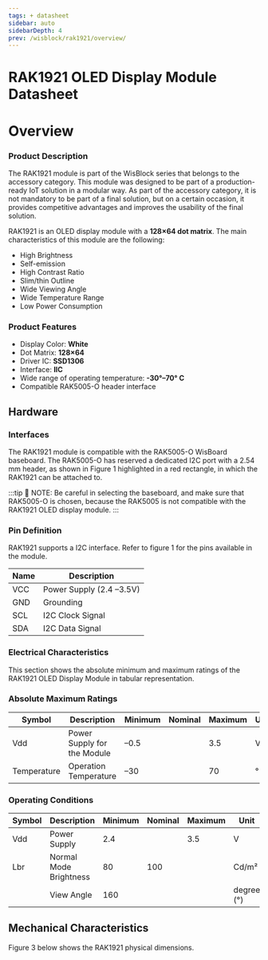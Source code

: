 ```yaml
---
tags: + datasheet
sidebar: auto
sidebarDepth: 4
prev: /wisblock/rak1921/overview/
---
```


# RAK1921 OLED Display Module Datasheet

# Overview

### Product Description

The RAK1921 module is part of the WisBlock series that belongs to the accessory category. This module was designed to be part of a production-ready IoT solution in a modular way. As part of the accessory category, it is not mandatory to be part of a final solution, but on a certain occasion, it provides competitive advantages and improves the usability of the final solution.

RAK1921 is an OLED display module with a **128×64 dot matrix**. The main characteristics of this module are the following:

- High Brightness
- Self-emission
- High Contrast Ratio
- Slim/thin Outline
- Wide Viewing Angle
- Wide Temperature Range
- Low Power Consumption

### Product Features

- Display Color: **White**
- Dot Matrix: **128×64**
- Driver IC: **SSD1306**
- Interface: **IIC**
- Wide range of operating temperature: **-30°–70° C**
- Compatible RAK5005-O header interface

## Hardware

### Interfaces

The RAK1921 module is compatible with the RAK5005-O WisBoard baseboard. The RAK5005-O has reserved a dedicated I2C port with a 2.54 mm header, as shown in Figure 1 highlighted in a red rectangle, in which the RAK1921 can be attached to. 

<rk-img
  src="/assets/images/wisblock/rak1921/datasheet/interface.png"
  width="50%"
  caption="I2C pin header in the RAK5005-O"
/>



:::tip 📝 NOTE:
Be careful in selecting the baseboard, and make sure that RAK5005-O is chosen, because the RAK5005 is not compatible with the RAK1921 OLED display module.
:::

### Pin Definition


RAK1921 supports a I2C interface. Refer to figure 1 for the pins available in the module.  

<rk-img
  src="/assets/images/wisblock/rak1921/datasheet/pin-definition.png"
  width="50%"
  caption="RAK1921 Pin Definition"
/>


| **Name** | **Description** | 
| ---- | ---- | 
| VCC | Power Supply (2.4 –3.5V) | 
| GND | Grounding | 
| SCL | I2C Clock Signal | 
| SDA | I2C Data Signal | 


### Electrical Characteristics

This section shows the absolute minimum and maximum ratings of the RAK1921 OLED Display Module in tabular representation.

### Absolute Maximum Ratings

| **Symbol** | **Description** | **Minimum** | **Nominal** | **Maximum** | **Unit** | 
| ---- | ---- | ---- | ---- | ---- | ---- | 
| Vdd | Power Supply for the Module | –0.5 |  | 3.5 | V | 
| Temperature | Operation Temperature | –30 |  | 70 | ° C | 


### Operating Conditions

| **Symbol** | **Description** | **Minimum** | **Nominal** | **Maximum** | **Unit** | 
| ---- | ---- | ---- | ---- | ---- | ---- | 
| Vdd | Power Supply | 2.4 |  | 3.5 | V | 
| Lbr | Normal Mode Brightness | 80 | 100 |  | Cd/m² | 
|  | View Angle | 160 |  |  | degree (°) | 

## Mechanical Characteristics


Figure 3 below shows the RAK1921 physical dimensions.

<rk-img
  src="/assets/images/wisblock/rak1921/datasheet/mechanical-dimensions.png"
  width="75%"
  caption="Mechanical Dimensions"
/>




